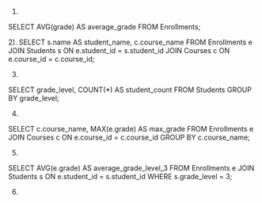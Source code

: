 1) 
SELECT AVG(grade) AS average_grade
FROM Enrollments;

2). 
SELECT s.name AS student_name, c.course_name
FROM Enrollments e
JOIN Students s ON e.student_id = s.student_id
JOIN Courses c ON e.course_id = c.course_id;

3)
SELECT grade_level, COUNT(*) AS student_count
FROM Students
GROUP BY grade_level;

4)
SELECT c.course_name, MAX(e.grade) AS max_grade
FROM Enrollments e
JOIN Courses c ON e.course_id = c.course_id
GROUP BY c.course_name;

5)
SELECT AVG(e.grade) AS average_grade_level_3
FROM Enrollments e
JOIN Students s ON e.student_id = s.student_id
WHERE s.grade_level = 3;

6)
